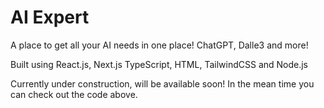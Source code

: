 <h1> AI Expert </h1>

<p>A place to get all your AI needs in one place! ChatGPT, Dalle3 and more! </p> 

<p> Built using React.js, Next.js TypeScript, HTML, TailwindCSS and Node.js </p>

<p>Currently under construction, will be available soon! In the mean time you can check out the code above.</p>

 
